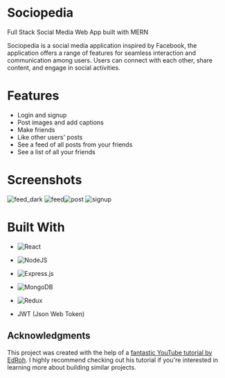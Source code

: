 # Sociopedia
Full Stack Social Media Web App built with MERN


Sociopedia is a social media application inspired by Facebook, the application offers a range of features for seamless interaction and communication among users. Users can connect with each other, share content, and engage in social activities. 
# Features
* Login and signup
* Post images and add captions
* Make friends
* Like other users' posts
* See a feed of all posts from your friends
* See a list of all your friends

# Screenshots

![feed_dark](https://github.com/chinmaykhandal/sociopedia/assets/75906902/067c7dcb-b079-444b-814a-5ed83c7ee7d9)
![feed](https://github.com/chinmaykhandal/sociopedia/assets/75906902/869a2a95-c4c4-44a9-ad5d-14d57f441904)![post](https://github.com/chinmaykhandal/sociopedia/assets/75906902/8a445848-9926-4078-8139-c5d235fd2e54)
![signup](https://github.com/chinmaykhandal/sociopedia/assets/75906902/653f5326-e47b-4a73-814e-9053e35d14e8)




# Built With

* ![React](https://img.shields.io/badge/react-%23404d59?style=for-the-badge&logo=react&logoColor=%2361DAFB)

* ![NodeJS](https://img.shields.io/badge/node.js-6DA55F?style=for-the-badge&logo=node.js&logoColor=white)
* ![Express.js](https://img.shields.io/badge/express.js-%23404d59.svg?style=for-the-badge&logo=express&logoColor=%2361DAFB)
* ![MongoDB](https://img.shields.io/badge/MongoDB-%234ea94b.svg?style=for-the-badge&logo=mongodb&logoColor=white)
* ![Redux](https://img.shields.io/badge/redux-%23404d59?style=for-the-badge&logo=redux&logoColor=%2361DAFB)

* JWT (Json Web Token)


## Acknowledgments

This project was created with the help of a [fantastic YouTube tutorial by EdRoh](https://youtu.be/K8YELRmUb5o?si=A-LMMf4fiOH9d71F). I highly recommend checking out his tutorial if you're interested in learning more about building similar projects.
